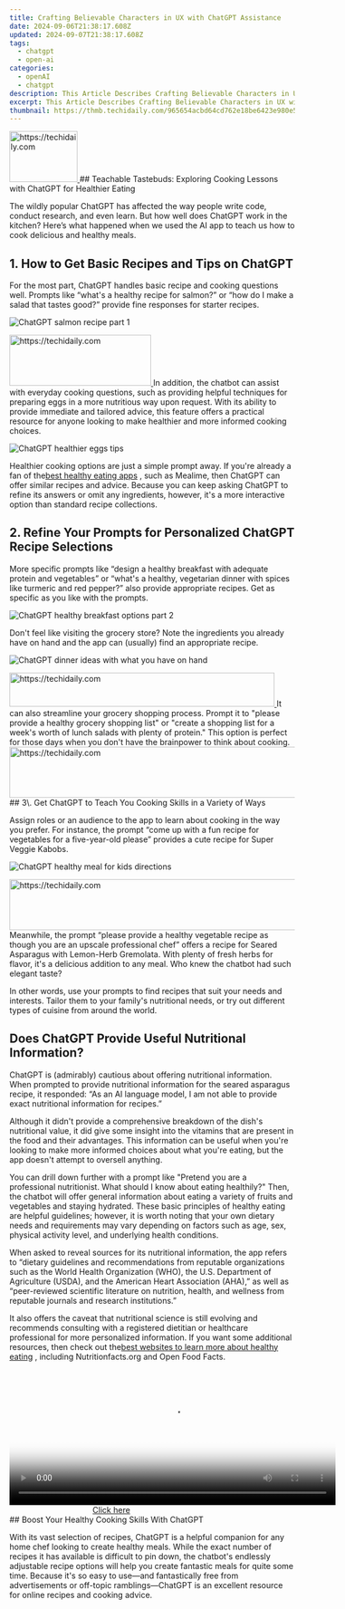 ```yaml
---
title: Crafting Believable Characters in UX with ChatGPT Assistance
date: 2024-09-06T21:38:17.608Z
updated: 2024-09-07T21:38:17.608Z
tags:
  - chatgpt
  - open-ai
categories:
  - openAI
  - chatgpt
description: This Article Describes Crafting Believable Characters in UX with ChatGPT Assistance
excerpt: This Article Describes Crafting Believable Characters in UX with ChatGPT Assistance
thumbnail: https://thmb.techidaily.com/965654acbd64cd762e18be6423e980e53d1c3fa7dd1512b5cfdc18b0e2b93a57.jpg
---
```


<!-- affiliate ads begin -->
<a href="https://aligracehair.sjv.io/c/5597632/2135407/19272" target="_top" id="2135407">
  <img src="//a.impactradius-go.com/display-ad/19272-2135407" border="0" alt="https://techidaily.com" width="120" height="90"/>
</a>
<img height="0" width="0" src="https://aligracehair.sjv.io/i/5597632/2135407/19272" style="position:absolute;visibility:hidden;" border="0" />
<!-- affiliate ads end -->
## Teachable Tastebuds: Exploring Cooking Lessons with ChatGPT for Healthier Eating

 The wildly popular ChatGPT has affected the way people write code, conduct research, and even learn. But how well does ChatGPT work in the kitchen? Here’s what happened when we used the AI app to teach us how to cook delicious and healthy meals.

## 1\. How to Get Basic Recipes and Tips on ChatGPT

 For the most part, ChatGPT handles basic recipe and cooking questions well. Prompts like “what's a healthy recipe for salmon?” or “how do I make a salad that tastes good?” provide fine responses for starter recipes.

![ChatGPT salmon recipe part 1](https://static1.makeuseofimages.com/wordpress/wp-content/uploads/2023/05/chatgpt-salmon-recipe-part-1.jpg)

<!-- affiliate ads begin -->
<a href="https://aligracehair.sjv.io/c/5597632/2115914/19272" target="_top" id="2115914">
  <img src="//a.impactradius-go.com/display-ad/19272-2115914" border="0" alt="https://techidaily.com" width="250" height="90"/>
</a>
<img height="0" width="0" src="https://aligracehair.sjv.io/i/5597632/2115914/19272" style="position:absolute;visibility:hidden;" border="0" />
<!-- affiliate ads end -->
 In addition, the chatbot can assist with everyday cooking questions, such as providing helpful techniques for preparing eggs in a more nutritious way upon request. With its ability to provide immediate and tailored advice, this feature offers a practical resource for anyone looking to make healthier and more informed cooking choices.

![ChatGPT healthier eggs tips](https://static1.makeuseofimages.com/wordpress/wp-content/uploads/2023/05/chatgpt-healthier-eggs-tips.jpg)

 Healthier cooking options are just a simple prompt away. If you're already a fan of the[best healthy eating apps](https://www.makeuseof.com/best-healthy-eating-apps/) , such as Mealime, then ChatGPT can offer similar recipes and advice. Because you can keep asking ChatGPT to refine its answers or omit any ingredients, however, it's a more interactive option than standard recipe collections.

## 2\. Refine Your Prompts for Personalized ChatGPT Recipe Selections

 More specific prompts like “design a healthy breakfast with adequate protein and vegetables” or “what's a healthy, vegetarian dinner with spices like turmeric and red pepper?” also provide appropriate recipes. Get as specific as you like with the prompts.

![ChatGPT healthy breakfast options part 2](https://static1.makeuseofimages.com/wordpress/wp-content/uploads/2023/05/chatgpt-healthy-breakfast-options-part-2.jpg)

 Don't feel like visiting the grocery store? Note the ingredients you already have on hand and the app can (usually) find an appropriate recipe.

![ChatGPT dinner ideas with what you have on hand](https://static1.makeuseofimages.com/wordpress/wp-content/uploads/2023/05/chatgpt-dinner-ideas-with-what-you-have-on-hand.jpg)

<!-- affiliate ads begin -->
<a href="https://bluettius.sjv.io/c/5597632/2139114/17108" target="_top" id="2139114">
  <img src="//a.impactradius-go.com/display-ad/17108-2139114" border="0" alt="https://techidaily.com" width="468" height="60"/>
</a>
<img height="0" width="0" src="https://bluettius.sjv.io/i/5597632/2139114/17108" style="position:absolute;visibility:hidden;" border="0" />
<!-- affiliate ads end -->
 It can also streamline your grocery shopping process. Prompt it to "please provide a healthy grocery shopping list" or "create a shopping list for a week's worth of lunch salads with plenty of protein." This option is perfect for those days when you don't have the brainpower to think about cooking.

<!-- affiliate ads begin -->
<a href="https://appsumo.8odi.net/c/5597632/2118306/7443" target="_top" id="2118306">
  <img src="//a.impactradius-go.com/display-ad/7443-2118306" border="0" alt="https://techidaily.com" width="728" height="90"/>
</a>
<img height="0" width="0" src="https://appsumo.8odi.net/i/5597632/2118306/7443" style="position:absolute;visibility:hidden;" border="0" />
<!-- affiliate ads end -->
## 3\. Get ChatGPT to Teach You Cooking Skills in a Variety of Ways

 Assign roles or an audience to the app to learn about cooking in the way you prefer. For instance, the prompt “come up with a fun recipe for vegetables for a five-year-old please” provides a cute recipe for Super Veggie Kabobs.

![ChatGPT healthy meal for kids directions](https://static1.makeuseofimages.com/wordpress/wp-content/uploads/2023/05/chatgpt-healthy-meal-for-kids-part-2-1.jpg)

<!-- affiliate ads begin -->
<a href="https://aligracehair.sjv.io/c/5597632/2115921/19272" target="_top" id="2115921">
  <img src="//a.impactradius-go.com/display-ad/19272-2115921" border="0" alt="https://techidaily.com" width="728" height="90"/>
</a>
<img height="0" width="0" src="https://aligracehair.sjv.io/i/5597632/2115921/19272" style="position:absolute;visibility:hidden;" border="0" />
<!-- affiliate ads end -->
 Meanwhile, the prompt “please provide a healthy vegetable recipe as though you are an upscale professional chef” offers a recipe for Seared Asparagus with Lemon-Herb Gremolata. With plenty of fresh herbs for flavor, it's a delicious addition to any meal. Who knew the chatbot had such elegant taste?

 In other words, use your prompts to find recipes that suit your needs and interests. Tailor them to your family's nutritional needs, or try out different types of cuisine from around the world.

## Does ChatGPT Provide Useful Nutritional Information?

 ChatGPT is (admirably) cautious about offering nutritional information. When prompted to provide nutritional information for the seared asparagus recipe, it responded: “As an AI language model, I am not able to provide exact nutritional information for recipes.”

 Although it didn't provide a comprehensive breakdown of the dish's nutritional value, it did give some insight into the vitamins that are present in the food and their advantages. This information can be useful when you're looking to make more informed choices about what you're eating, but the app doesn't attempt to oversell anything.

 You can drill down further with a prompt like "Pretend you are a professional nutritionist. What should I know about eating healthily?" Then, the chatbot will offer general information about eating a variety of fruits and vegetables and staying hydrated. These basic principles of healthy eating are helpful guidelines; however, it is worth noting that your own dietary needs and requirements may vary depending on factors such as age, sex, physical activity level, and underlying health conditions.

 When asked to reveal sources for its nutritional information, the app refers to “dietary guidelines and recommendations from reputable organizations such as the World Health Organization (WHO), the U.S. Department of Agriculture (USDA), and the American Heart Association (AHA),” as well as “peer-reviewed scientific literature on nutrition, health, and wellness from reputable journals and research institutions.”

 It also offers the caveat that nutritional science is still evolving and recommends consulting with a registered dietitian or healthcare professional for more personalized information. If you want some additional resources, then check out the[best websites to learn more about healthy eating](https://www.makeuseof.com/best-websites-learn-healthy-eating/) , including Nutritionfacts.org and Open Food Facts.

<!-- affiliate ads begin -->
<span id="1982457">
					<video width="576" height="240" style="cursor:pointer"
           poster="//a.impactradius-go.com/display-clicktoplayimage/1982457.png"
           onclick="if(!this.playClicked){this.play();this.setAttribute('controls',true);this.playClicked=true;}">
	   <source src="//a.impactradius-go.com/display-ad/22993-1982457">
	   <img src="//a.impactradius-go.com/display-clicktoplayimage/1982457.png" style="border: none; height: 100%; width: 100%; object-fit: contain">
	</video>
	<div style="width:360px;text-align:center"><a href="javascript:window.open(decodeURIComponent('https%3A%2F%2Fhomestyler.sjv.io%2Fc%2F5597632%2F1982457%2F22993'), '_blank');void(0);">Click here</a></div>
</span>
<img height="0" width="0" src="https://imp.pxf.io/i/5597632/1982457/22993" style="position:absolute;visibility:hidden;" border="0" />
<!-- affiliate ads end -->
## Boost Your Healthy Cooking Skills With ChatGPT

 With its vast selection of recipes, ChatGPT is a helpful companion for any home chef looking to create healthy meals. While the exact number of recipes it has available is difficult to pin down, the chatbot's endlessly adjustable recipe options will help you create fantastic meals for quite some time. Because it's so easy to use—and fantastically free from advertisements or off-topic ramblings—ChatGPT is an excellent resource for online recipes and cooking advice.


<ins class="adsbygoogle"
     style="display:block"
     data-ad-format="autorelaxed"
     data-ad-client="ca-pub-7571918770474297"
     data-ad-slot="1223367746"></ins>



<ins class="adsbygoogle"
     style="display:block"
     data-ad-client="ca-pub-7571918770474297"
     data-ad-slot="8358498916"
     data-ad-format="auto"
     data-full-width-responsive="true"></ins>


